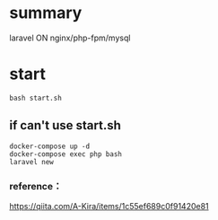# summary
laravel ON nginx/php-fpm/mysql

# start
```
bash start.sh
```

## if can't use start.sh
```
docker-compose up -d
docker-compose exec php bash
laravel new
```

### reference：
https://qiita.com/A-Kira/items/1c55ef689c0f91420e81
